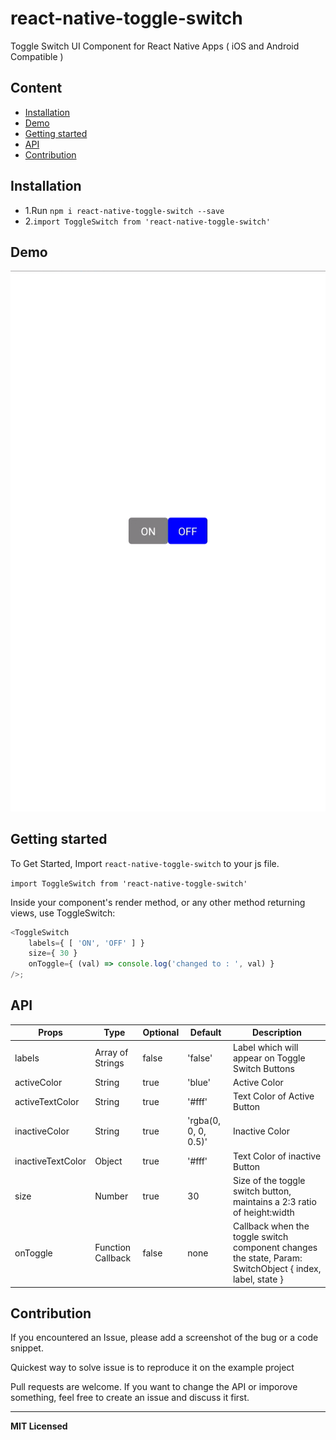 # react-native-toggle-switch
Toggle Switch UI Component for React Native Apps ( iOS and Android Compatible )

## Content

- [Installation](#installation)
- [Demo](#demo)
- [Getting started](#getting-started)
- [API](#api)
- [Contribution](#contribution)

## Installation

* 1.Run `npm i react-native-toggle-switch --save`
* 2.`import ToggleSwitch from 'react-native-toggle-switch'`    

## Demo  
<!-- * [Example](https://github.com/aminebenkeroum/toggle-switch-react-native/tree/master/example) -->

![Screenshots](https://github.com/Bharat23/react-native-toggle-switch/raw/master/assets/ezgif.com-crop.gif)

## Getting started  

To Get Started, Import `react-native-toggle-switch` to your js file.   

`import ToggleSwitch from 'react-native-toggle-switch'` 

Inside your component's render method, or any other method returning views, use ToggleSwitch:   

```javascript
<ToggleSwitch
    labels={ [ 'ON', 'OFF' ] }
    size={ 30 }
    onToggle={ (val) => console.log('changed to : ', val) }
/>;
```

## API

Props              | Type     | Optional | Default     | Description
----------------- | -------- | -------- | ----------- | -----------
labels  | Array of Strings  | false | 'false'  |   Label which will appear on Toggle Switch Buttons
activeColor | String |true |  'blue' | Active Color
activeTextColor  |  String | true | '#fff' | Text Color of Active Button
inactiveColor | String| true | 'rgba(0, 0, 0, 0.5)'  | Inactive Color
inactiveTextColor | Object | true | '#fff'  | Text Color of inactive Button
size | Number | true |  30 | Size of the toggle switch button, maintains a 2:3 ratio of height:width
onToggle | Function Callback | false |  none | Callback when the toggle switch component changes the state, Param: SwitchObject { index, label, state }

## Contribution

If you encountered an Issue, please add a screenshot of the bug or a code snippet. 

Quickest way to solve issue is to reproduce it on the example project

Pull requests are welcome. If you want to change the API or imporove something, feel free to create an issue and discuss it first.

---

**MIT Licensed**
